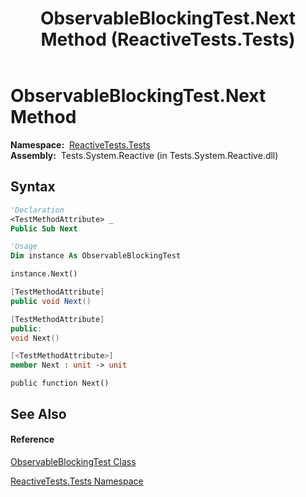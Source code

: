 ﻿---
title: ObservableBlockingTest.Next Method  (ReactiveTests.Tests)
TOCTitle: Next Method
ms:assetid: M:ReactiveTests.Tests.ObservableBlockingTest.Next
ms:mtpsurl: https://msdn.microsoft.com/en-us/library/reactivetests.tests.observableblockingtest.next(v=VS.103)
ms:contentKeyID: 36620975
ms.date: 06/28/2011
mtps_version: v=VS.103
f1_keywords:
- ReactiveTests.Tests.ObservableBlockingTest.Next
dev_langs:
- CSharp
- JScript
- VB
- FSharp
- c++
---

# ObservableBlockingTest.Next Method

**Namespace:**  [ReactiveTests.Tests](hh289046\(v=vs.103\).md)  
**Assembly:**  Tests.System.Reactive (in Tests.System.Reactive.dll)

## Syntax

``` vb
'Declaration
<TestMethodAttribute> _
Public Sub Next
```

``` vb
'Usage
Dim instance As ObservableBlockingTest

instance.Next()
```

``` csharp
[TestMethodAttribute]
public void Next()
```

``` c++
[TestMethodAttribute]
public:
void Next()
```

``` fsharp
[<TestMethodAttribute>]
member Next : unit -> unit 
```

``` jscript
public function Next()
```

## See Also

#### Reference

[ObservableBlockingTest Class](hh315164\(v=vs.103\).md)

[ReactiveTests.Tests Namespace](hh289046\(v=vs.103\).md)

